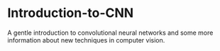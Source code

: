 # Introduction-to-CNN
A gentle introduction to convolutional neural networks and some more information about new techniques in computer vision.
